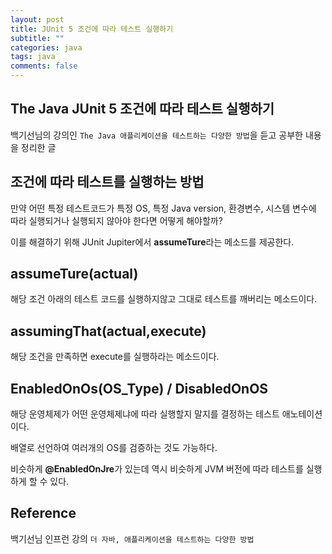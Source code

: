 ```yaml
---
layout: post
title: JUnit 5 조건에 따라 테스트 실행하기
subtitle: ""
categories: java
tags: java
comments: false
---
```


## The Java JUnit 5 조건에 따라 테스트 실행하기

백기선님의 강의인 `The Java 애플리케이션을 테스트하는 다양한 방법`을 듣고 공부한 내용을 정리한 글

## 조건에 따라 테스트를 실행하는 방법

만약 어떤 특정 테스트코드가 특정 OS, 특정 Java version, 환경변수, 시스템 변수에 따라 실행되거나 실행되지 않아야 한다면 어떻게 해야할까?

이를 해결하기 위해 JUnit Jupiter에서 **assumeTure**라는 메소드를 제공한다.

## assumeTure(actual)

해당 조건 아래의 테스트 코드를 실행하지않고 그대로 테스트를 깨버리는 메소드이다.

## assumingThat(actual,execute)

해당 조건을 만족하면 execute를 실행하라는 메소드이다.

## EnabledOnOs(OS_Type) / DisabledOnOS

해당 운영체제가 어떤 운영체제냐에 따라 실행할지 말지를 결정하는 테스트 애노테이션이다.

배열로 선언하여 여러개의 OS를 검증하는 것도 가능하다.

비슷하게 **@EnabledOnJre**가 있는데 역시 비슷하게 JVM 버전에 따라 테스트를 실행하게 할 수 있다.

## Reference

백기선님 인프런 강의 `더 자바, 애플리케이션을 테스트하는 다양한 방법`